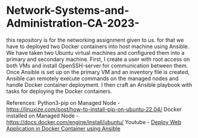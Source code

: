 # Network-Systems-and-Administration-CA-2023-
this repository is for the networking assignment given to us. 
for that we have to deployed two Docker containers into host machine using Ansible. We have taken two Ubuntu virtual machines and configured them into a primary and secondary machine.  First, I create a user with root access on both VMs and install OpenSSH-server for communication between them. Once Ansible is set up on the primary VM and an inventory file is created, Ansible can remotely execute commands on the managed nodes and handle Docker container deployment. I then craft an Ansible playbook with tasks for deploying the Docker containers.

References: 
Python3-pip on Managed Node - https://linuxize.com/post/how-to-install-pip-on-ubuntu-22.04/
Docker installed on Managed Node - https://docs.docker.com/engine/install/ubuntu/
Youtube - [Deploy Web Application in Docker Container using Ansible](https://youtu.be/u-_uGO95xco?si=kgukamM-HGlrWLSq)
